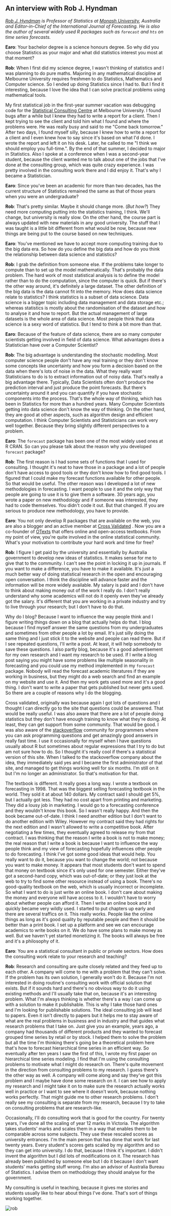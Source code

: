 An interview with Rob J. Hyndman
--------------------------------

*[Rob J. Hyndman](http://robjhyndman.com/) is Professor of Statistics at 
[Monash University](http://www.monash.edu/), Australia and Editor-in-Chief of the
International Journal of Forecasting. He is also the author of several widely
used R packages such as `forecast` and `hts` on time series forecasts.*

**Earo**: Your bachelor degree is a science honours degree. So why did you choose
Statistics as your major and what did statistics interest you most at that moment?

**Rob**: When I first did my science degree, I wasn't thinking of statistics and
I was planning to do pure maths. Majoring in any mathematical discipline at 
Melbourne University requires freshmen to do Statistics, Mathematics and 
Computer science. So I ended up doing Statistics since I had to. But I find it
interesting, because I love the idea that I can solve practical problems using
mathematical tools. 

My first statistical job in the first-year summer vacation was debugging 
code for the  [Statistical Consulting Centre](http://www.scc.ms.unimelb.edu.au/) 
at Melbourne University. I found bugs after a while but I knew they had to write
a report for a client. Then I kept trying to see the client and told him what I
found and where the problems were. He was really busy and said to me "Come back
tomorrow." After two days, I found myself silly, because I knew how to write a
report for a client and I even knew how to say since it's based on what I'd done.
I wrote the report and left it on his desk. Later, he called to me "I
think we should employ you full-time.". By the end of that summer, I decided to major
in Statistics. Also I spoke at a conference when I was a second-year student, because
the client wanted me to talk about one of the jobs that I've done at the consulting
group, which was quite crazy experience. I was pretty involved in the consulting
work there and I did enjoy it. That's why I became a Statistician.

**Earo**: Since you've been an academic for more than two decades, has the current
structure of Statistics remained the same as that of those years when you were
an undergraduate?

**Rob**: That's pretty similar. Maybe it should change more. (*But how?*) They
need more computing putting into the statistics training, I think. We'll change,
but university is really slow. On the other hand, the course part is always updated
with new materials in any good university. The stuff that I was taught is a little
bit different from what would be now, because new things are being put to the 
course based on new techniques.

**Earo**: You've mentioned we have to accept more computing training due to
the big data era. So how do you define the big data and how do you think the
relationship between data science and statistics?

**Rob**: I grab the definition from someone else. If the problems take longer
to compute than to set up the model mathematically. That's probably the data
problem. The hard work of most statistical analysis is to define the model
rather than to do the computation, since the computer is quick. But if there's the
other way around, it's definitely a large dataset. The other definition of 
the big data is the data cannot fit into the memory. How does data science 
relate to statistics? I think statistics is a subset of data science. Data 
science is a bigger topic including data management and data storage etc.; 
whereas statistics is mostly about the randomisation of the dataset and how 
to analyse it and how to report. But the actual management of large datasets
is the whole area of data science. Most people think that data science is a sexy
word of statistics. But I tend to think a bit more than that.

**Earo**: Because of the feature of data science, there are so many computer
scientists getting involved in field of data science. What advantages does a Statistician
have over a Computer Scientist?

**Rob**: The big advantage is understanding the stochastic modelling. Most computer
science people don't have any real training or they don't know some concepts like
uncertainty and how you form a decision based on the data when there's lots of 
noise in the data. What they really want Statisticians to do is to extract information 
out of noisy data. That's really a big advantage there. Typically, Data Scientists 
often don't produce the prediction interval and just produce the point forecasts. 
But there's uncertainty around it and you can quantify if you have stochastic 
components into the process. That's the whole way of thinking, which has been in 
Statistics for more than a hundred years. Many Computer Scientists getting into 
data science don't know the way of thinking. On the other hand, they are good at 
other aspects, such as algorithm design and efficient computation. I think Computer 
Scientists and Statisticians can work very well together. Because they bring slightly 
different perspectives to a problem. 

**Earo**: The `forecast` package has been one of the most widely used ones at R
CRAN. So can you please talk about the reason why you developed `forecast` package?

**Rob**: The first reason is I had some sets of functions that I used for consulting. 
I thought it's neat to have those in a package and a lot of people don't have access 
to good tools or they don't know how to find good tools. I figured that I could make my
forecast functions available for other people. So that would be useful. The other 
reason was I developed a lot of new methodologies in forecasting. I want people
to use it and the only way that people are going to use it is to give them a software. 
30 years ago, you wrote a paper on new methodology and if someone was interested, 
they had to code themselves. You didn't code it out. But that changed. If you are 
serious to produce new methodology, you have to provide. 

**Earo**: You not only develop R packages that are available on the web, you are
also a blogger and an active member at [Cross Validated](http://stats.stackexchange.com/) . 
Now you are a co-founder of [OTexts](https://www.otexts.org/) that offers online 
and open-access textbooks. From my point of view, you're quite involved in the 
online statistical community. What's your motivation to contribute your hard work 
and time for free?

**Rob**: I figure I get paid by the university and essentially by Australia government
to develop new ideas of statistics. It makes sense for me to give that to the community. 
I can't see the point in locking it up in journals. If you want to make a difference, 
you have to make it available. It's just a much better way of doing statistical 
research in the open and encouraging open conversation. I think the discipline 
will advance faster and the information will be more widely available. My salary 
is paid and I don't have to think about making money out of the work I really do. 
I don't really understand why some academics will not do it openly even they've 
already got the salary. It's different that you are working in a private industry 
and try to live through your research; but I don't have to do that. 

Why do I blog? Because I want to influence the way people think and I figure 
writing things down on a blog that actually helps do that. I blog because I
find myself answer the same questions from my undergraduates and sometimes from
other people a lot by email. It's just silly doing the same thing and I just stick 
it to the website and people can read there. But if I see repeated questions, 
I'll write a post. At least, it will help somebody to save these questions. I 
also partly blog, because it's a good advertisement for my own research and I 
want my research to be used. If I write a blog post saying you might have some 
problems like multiple seasonality in forecasting and you could use my method 
implemented in my `forecast` package. Nobody will read the forecast academic 
literatures if they are working in business, but they might do a web search and 
find an example on my website and use it. And then my work gets used more and
it's a good thing. I don't want to write a paper that gets published but never
gets used. So there are a couple of reasons why I do the blogging. 

Cross validated, originally was because again I got lots of questions and I thought 
I can directly go to the site that questions could be answered. That would be really 
useful. I was also aware that there are a lot of people doing statistics but they 
don't have enough training to know what they're doing. At least, they can get support 
from some community. That would be good. I was also aware of the [stackoverflow](http://stackoverflow.com/) community
for programmers where you can ask programming questions and get amazingly good answers
in really fast time. I use it occasionally for myself when I have questions usually
about R but sometimes about regular expressions that I try to do but am not sure
how to do. So I thought it's really cool if there's a statistical version of this
site. When I talked to the stackoverflow company about the idea, they immediately 
said yes and I became the first administrator of that site, and managed to get 
things working well for six months. I'm still on it but I'm no longer an administrator.
So that's motivation for that. 

The textbook is different. It really goes a long way. I wrote a textbook on 
forecasting in 1998. That was the biggest selling forecasting textbook in the world. 
They sold it at about 140 dollars. My contract said I should get 5%, but I actually 
got less. They had no cost apart from printing and marketing. They did a lousy 
job in marketing. I would go to a forecasting conference and they wouldn't know 
this book. So I wasn't really happy. And then the book became out-of-date. I 
think I need another edition but I don't want to do another edition with Wiley. 
However my contract said they had rights for the next edition and I wasn't allowed 
to write a competitive book. After negotiating a few times, they eventually agreed 
to release my from that contract. I was thinking that the reason I write a book 
is not to make money; the real reason that I write a book is because I want to 
influence the way people think and my view of forecasting hopefully influences 
other people to do forecasting. I think I've got some good ideas that would help. 
You really want to do it, because you want to change the world; not because you 
want to make money. It appears that  most students don't want to spend that money on
textbook since it's only used for one semester. Either they've got a second-hand 
copy, which was out-of-date; or they just look at the web to try to find some 
other resource instead of using a book. There's no good-quality textbook on the 
web, which is usually incorrect or incomplete. So what I want to do is just write 
an online book. I don't care about making the money and everyone will have access 
to it. I wouldn't have to worry about whether people can afford it. Then I write 
an online book and it quickly became very wildly used. I started to put chapters 
up early and there are several traffics on it. This really works. People like 
the online things as long as it's good quality by reputable people and then it 
should be better than a print book. I set up a platform and see we can encourage 
academics to write books on it. We do have some plans to make money as well. But
we haven't yet started monetizing it. The books will always be free and it's
a philosophy of it.

**Earo**: You are a statistical consultant in public or private sectors. How does
the consulting work relate to your research and teaching?

**Rob**: Research and consulting are quite closely related and they feed up
to each other. A company will come to me with a problem that they can't solve.
If the problem has its own solution, I generally won't do it. Because I'm not 
interested in doing routine's consulting work with official solution that exists. 
But if it sounds hard and there's no obvious way to do it using existing methods 
and I'll usually take that on, because it's an interesting problem. What I'm 
always thinking is whether there's a way I can come up with a solution to make it 
publishable. This is why I take those hard ones and I'm looking for publishable 
solutions. The ideal consulting job will lead to papers. Even it isn't directly to 
papers but it helps me to stay aware of what are the real problems in business 
and in industry and that guides what research problems that I take on. Just give 
you an example, years ago, a company had thousands of different products and they 
wanted to forecast grouped time series by retail or by stock. I helped them to 
solve the problem but all the time I'm thinking there's going be a theoretical 
problem here that's how to forecast hierarchical time series in an efficient way.
So eventually after ten years I saw the first of this, I wrote my first paper on 
hierarchical time series modeling. I find that I'm using the consulting problems 
to motivate what I might do research on. There's quite movement in the direction 
from consulting problems to my research. I guess there's the other way as well. 
A company will come along and say they've got this problem and I maybe have done 
some research on it. I can see how to apply my research and I might take it on 
to make sure the research actually works well in practice or I want to see where 
it doesn't work, because nothing works perfectly. That might guide me to other 
research problems. I don't really see my consulting is separate from my research, 
because I try to take on consulting problems that are research-like. 

Occasionally, I'll do consulting work that is good for the country. For twenty years, 
I've done all the scaling of year 12 marks in Victoria. The algorithm takes
students' marks and scales them in a way that enables them to be comparable across some
subjects. They use these rescaled scores as university entrances. I'm the main
person that has done that work for last twenty years. Every student's scores gets 
scaled by my algorithm and so they can get into university. I do that, because I 
think it's important. I didn't invent the algorithm but I did lots of modifications
on it. The research has already been published by someone else but I do it because 
I don't want students' marks getting stuff wrong. I'm also an advisor of Australia
Bureau of Statistics. I advise them on methodology they should analyse for the government. 

My consulting is useful in teaching, because it gives me stories and students usually like to
hear about things I've done. That's sort of things working together.

![rob](https://dl.dropboxusercontent.com/u/7131169/earo.me/rob.JPG)
